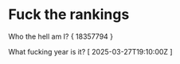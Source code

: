 # Fuck the rankings

Who the hell am I?
{ 18357794 }

What fucking year is it?
[ 2025-03-27T19:10:00Z ]
